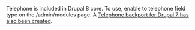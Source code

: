 Telephone is included in Drupal 8 core. To use, enable to telephone field type on the /admin/modules page. A [Telephone backport for Drupal 7 has also been created](/project/telephone).